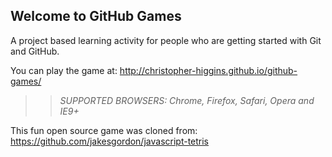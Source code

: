 ## Welcome to GitHub Games

A project based learning activity for people who are getting started with Git and GitHub.

You can play the game at: http://christopher-higgins.github.io/github-games/

>> _*SUPPORTED BROWSERS*: Chrome, Firefox, Safari, Opera and IE9+_

This fun open source game was cloned from: https://github.com/jakesgordon/javascript-tetris
